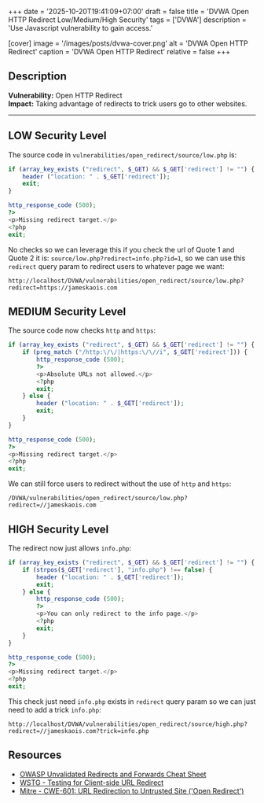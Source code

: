 +++
date = '2025-10-20T19:41:09+07:00'
draft = false
title = 'DVWA Open HTTP Redirect Low/Medium/High Security'
tags = ['DVWA']
description = 'Use Javascript vulnerability to gain access.'

[cover]
  image = '/images/posts/dvwa-cover.png'
  alt = 'DVWA Open HTTP Redirect'
  caption = 'DVWA Open HTTP Redirect'
  relative = false
+++

## Description

**Vulnerability:** Open HTTP Redirect  
**Impact:** Taking advantage of redirects to trick users go to other websites.

---

## LOW Security Level

The source code in `vulnerabilities/open_redirect/source/low.php` is:

```php
if (array_key_exists ("redirect", $_GET) && $_GET['redirect'] != "") {
    header ("location: " . $_GET['redirect']);
    exit;
}

http_response_code (500);
?>
<p>Missing redirect target.</p>
<?php
exit;
```

No checks so we can leverage this if you check the url of Quote 1 and Quote 2 it is: `source/low.php?redirect=info.php?id=1`, so we can use this `redirect` query param to redirect users to whatever page we want:

```
http://localhost/DVWA/vulnerabilities/open_redirect/source/low.php?redirect=https://jameskaois.com
```

## MEDIUM Security Level

The source code now checks `http` and `https`:

```php
if (array_key_exists ("redirect", $_GET) && $_GET['redirect'] != "") {
    if (preg_match ("/http:\/\/|https:\/\//i", $_GET['redirect'])) {
        http_response_code (500);
        ?>
        <p>Absolute URLs not allowed.</p>
        <?php
        exit;
    } else {
        header ("location: " . $_GET['redirect']);
        exit;
    }
}

http_response_code (500);
?>
<p>Missing redirect target.</p>
<?php
exit;
```

We can still force users to redirect without the use of `http` and `https`:

```
/DVWA/vulnerabilities/open_redirect/source/low.php?redirect=//jameskaois.com
```

## HIGH Security Level

The redirect now just allows `info.php`:

```php
if (array_key_exists ("redirect", $_GET) && $_GET['redirect'] != "") {
    if (strpos($_GET['redirect'], "info.php") !== false) {
        header ("location: " . $_GET['redirect']);
        exit;
    } else {
        http_response_code (500);
        ?>
        <p>You can only redirect to the info page.</p>
        <?php
        exit;
    }
}

http_response_code (500);
?>
<p>Missing redirect target.</p>
<?php
exit;
```

This check just need `info.php` exists in `redirect` query param so we can just need to add a trick `info.php`:

```
http://localhost/DVWA/vulnerabilities/open_redirect/source/high.php?redirect=//jameskaois.com?trick=info.php
```

## Resources

-   [OWASP Unvalidated Redirects and Forwards Cheat Sheet](https://cheatsheetseries.owasp.org/cheatsheets/Unvalidated_Redirects_and_Forwards_Cheat_Sheet.html)
-   [WSTG - Testing for Client-side URL Redirect](https://owasp.org/www-project-web-security-testing-guide/stable/4-Web_Application_Security_Testing/11-Client-side_Testing/04-Testing_for_Client-side_URL_Redirect)
-   [Mitre - CWE-601: URL Redirection to Untrusted Site ('Open Redirect')](https://cwe.mitre.org/data/definitions/601.html)
